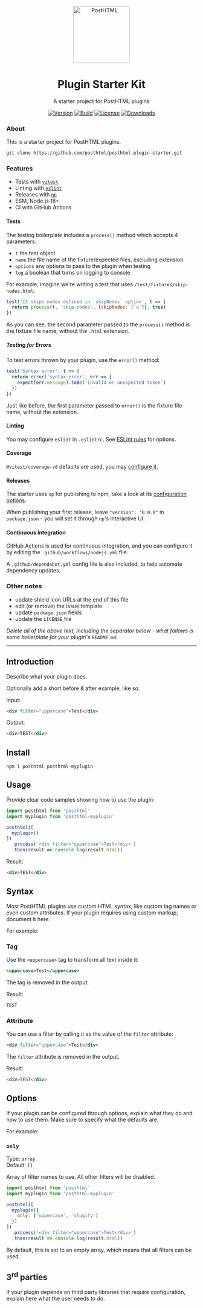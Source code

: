 <div align="center">
  <img width="150" height="150" alt="PostHTML" src="https://posthtml.github.io/posthtml/logo.svg">
  <h1>Plugin Starter Kit</h1>
  <p>A starter project for PostHTML plugins</p>

  [![Version][npm-version-shield]][npm]
  [![Build][github-ci-shield]][github-ci]
  [![License][license-shield]][license]
  [![Downloads][npm-stats-shield]][npm-stats]
</div>

### About

This is a starter project for PostHTML plugins.

```sh
git clone https://github.com/posthtml/posthtml-plugin-starter.git
```

### Features

- Tests with [`vitest`](https://vitest.dev)
- Linting with [`eslint`](https://eslint.org)
- Releases with [`np`](https://github.com/sindresorhus/np)
- ESM, Node.js 18+
- CI with GitHub Actions

#### Tests

The testing boilerplate includes a `process()` method which accepts 4 parameters:

- `t` the test object
- `name` the file name of the fixture/expected files, excluding extension
- `options` any options to pass to the plugin when testing
- `log` a boolean that turns on logging to console

For example, imagine we're writing a test that uses `/test/fixtures/skip-nodes.html`:

```js
test('It skips nodes defined in `skipNodes` option', t => {
  return process(t, 'skip-nodes', {skipNodes: ['a']}, true)
})
```

As you can see, the second parameter passed to the `process()` method is the fixture file name, without the `.html` extension.

##### Testing for Errors

To test errors thrown by your plugin, use the `error()` method:

```js
test('Syntax error', t => {
  return error('syntax-error', err => {
    expect(err.message).toBe('Invalid or unexpected token')
  })
})
```

Just like before, the first parameter passed to `error()` is the fixture file name, without the extension.

#### Linting

You may configure `eslint` in `.eslintrc`. See [ESLint rules](https://eslint.org/docs/rules/) for options.

#### Coverage

`@vitest/coverage-v8` defaults are used, you may [configure it](https://vitest.dev/guide/coverage.html).

#### Releases

The starter uses `np` for publishing to npm, take a look at its [configuration options](https://github.com/sindresorhus/np#config).

When publishing your first release, leave `"version": "0.0.0"` in `package.json` - you will set it through `np`'s interactive UI.

#### Continuous Integration

GitHub Actions is used for continuous integration, and you can configure it by editing the `.github/workflows/nodejs.yml` file.

A `.github/dependabot.yml` config file is also included, to help automate dependency updates.

### Other notes

- update shield icon URLs at the end of this file
- edit (or remove) the issue template
- update `package.json` fields
- update the `LICENSE` file 

_Delete all of the above text, including the separator below - what follows is some boilerplate for your plugin's `README.md`._

---

## Introduction

Describe what your plugin does. 

Optionally add a short before & after example, like so:

Input:

```html
<div filter="uppercase">Test</div>
```

Output:

```html
<div>TEST</div>
```

## Install

```
npm i posthtml posthtml-myplugin
```

## Usage

Provide clear code samples showing how to use the plugin: 

```js
import posthtml from 'posthtml'
import myplugin from 'posthtml-myplugin'

posthtml([
  myplugin()
])
  .process('<div filter="uppercase">Test</div>')
  .then(result => console.log(result.html))
```

Result:

```html
<div>TEST</div>
```

## Syntax

Most PostHTML plugins use custom HTML syntax, like custom tag names or even custom attributes. If your plugin requires using custom markup, document it here.

For example:

### Tag

Use the `<uppercase>` tag to transform all text inside it:

```xml
<uppercase>Test</uppercase>
```

The tag is removed in the output.

Result:

```html
TEST
```

### Attribute

You can use a filter by calling it as the value of the `filter` attribute:

```html
<div filter="uppercase">Test</div>
```

The `filter` attribute is removed in the output.

Result:

```html
<div>TEST</div>
```

## Options

If your plugin can be configured through options, explain what they do and how to use them. Make sure to specify what the defaults are.

For example:

### `only`

Type: `array`\
Default: `[]`

Array of filter names to use. All other filters will be disabled.

```js
import posthtml from 'posthtml'
import myplugin from 'posthtml-myplugin'

posthtml([
  myplugin({
    only: ['uppercase', 'slugify']
  })
])
  .process('<div filter="uppercase">Test</div>')
  .then(result => console.log(result.html))
```

By default, this is set to an empty array, which means that all filters can be used. 

## 3<sup>rd</sup> parties

If your plugin depends on third party libraries that require configuration, explain here what the user needs to do.

[npm]: https://www.npmjs.com/package/posthtml
[npm-version-shield]: https://img.shields.io/npm/v/posthtml.svg
[npm-stats]: http://npm-stat.com/charts.html?package=posthtml
[npm-stats-shield]: https://img.shields.io/npm/dt/posthtml.svg
[github-ci]: https://github.com/posthtml/posthtml-plugin-starter/actions/workflows/nodejs.yml
[github-ci-shield]: https://github.com/posthtml/posthtml-plugin-starter/actions/workflows/nodejs.yml/badge.svg
[license]: ./license
[license-shield]: https://img.shields.io/npm/l/posthtml.svg
